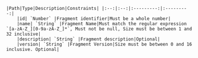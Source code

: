     |Path|Type|Description|Constraints| |:--:|:--:|:---------:|:---------:|
        |id| `Number` |Fragment identifier|Must be a whole number|
        |name| `String` |Fragment Name|Must match the regular expression `[a-zA-Z_][0-9a-zA-Z_]*`, Must not be null, Size must be between 1 and 32 inclusive|
        |description| `String` |Fragment description|Optional|
        |version| `String` |Fragment Version|Size must be between 0 and 16 inclusive. Optional|
    
